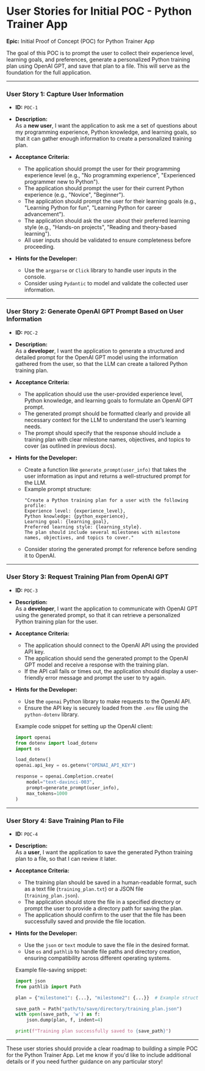 
# User Stories for Initial POC - Python Trainer App

**Epic:** Initial Proof of Concept (POC) for Python Trainer App

The goal of this POC is to prompt the user to collect their experience level, learning goals, and preferences, generate a personalized Python training plan using OpenAI GPT, and save that plan to a file. This will serve as the foundation for the full application.

---

### **User Story 1: Capture User Information**

- **ID:** `POC-1`
- **Description:**  
  As a **new user**, I want the application to ask me a set of questions about my programming experience, Python knowledge, and learning goals, so that it can gather enough information to create a personalized training plan.

- **Acceptance Criteria:**  
  - The application should prompt the user for their programming experience level (e.g., "No programming experience", "Experienced programmer new to Python").
  - The application should prompt the user for their current Python experience (e.g., "Novice", "Beginner").
  - The application should prompt the user for their learning goals (e.g., "Learning Python for fun", "Learning Python for career advancement").
  - The application should ask the user about their preferred learning style (e.g., "Hands-on projects", "Reading and theory-based learning").
  - All user inputs should be validated to ensure completeness before proceeding.

- **Hints for the Developer:**  
  - Use the `argparse` or `Click` library to handle user inputs in the console.
  - Consider using `Pydantic` to model and validate the collected user information.

---

### **User Story 2: Generate OpenAI GPT Prompt Based on User Information**

- **ID:** `POC-2`
- **Description:**  
  As a **developer**, I want the application to generate a structured and detailed prompt for the OpenAI GPT model using the information gathered from the user, so that the LLM can create a tailored Python training plan.

- **Acceptance Criteria:**  
  - The application should use the user-provided experience level, Python knowledge, and learning goals to formulate an OpenAI GPT prompt.
  - The generated prompt should be formatted clearly and provide all necessary context for the LLM to understand the user’s learning needs.
  - The prompt should specify that the response should include a training plan with clear milestone names, objectives, and topics to cover (as outlined in previous docs).

- **Hints for the Developer:**  
  - Create a function like `generate_prompt(user_info)` that takes the user information as input and returns a well-structured prompt for the LLM.
  - Example prompt structure:  
    ```
    "Create a Python training plan for a user with the following profile: 
    Experience level: {experience_level}, 
    Python knowledge: {python_experience}, 
    Learning goal: {learning_goal}, 
    Preferred learning style: {learning_style}. 
    The plan should include several milestones with milestone names, objectives, and topics to cover."
    ```
  - Consider storing the generated prompt for reference before sending it to OpenAI.

---

### **User Story 3: Request Training Plan from OpenAI GPT**

- **ID:** `POC-3`
- **Description:**  
  As a **developer**, I want the application to communicate with OpenAI GPT using the generated prompt, so that it can retrieve a personalized Python training plan for the user.

- **Acceptance Criteria:**  
  - The application should connect to the OpenAI API using the provided API key.
  - The application should send the generated prompt to the OpenAI GPT model and receive a response with the training plan.
  - If the API call fails or times out, the application should display a user-friendly error message and prompt the user to try again.

- **Hints for the Developer:**  
  - Use the `openai` Python library to make requests to the OpenAI API.  
  - Ensure the API key is securely loaded from the `.env` file using the `python-dotenv` library.

  Example code snippet for setting up the OpenAI client:
  ```python
  import openai
  from dotenv import load_dotenv
  import os

  load_dotenv()
  openai.api_key = os.getenv("OPENAI_API_KEY")
  
  response = openai.Completion.create(
      model="text-davinci-003",
      prompt=generate_prompt(user_info),
      max_tokens=1000
  )
  ```

---

### **User Story 4: Save Training Plan to File**

- **ID:** `POC-4`
- **Description:**  
  As a **user**, I want the application to save the generated Python training plan to a file, so that I can review it later.

- **Acceptance Criteria:**  
  - The training plan should be saved in a human-readable format, such as a text file (`training_plan.txt`) or a JSON file (`training_plan.json`).
  - The application should store the file in a specified directory or prompt the user to provide a directory path for saving the plan.
  - The application should confirm to the user that the file has been successfully saved and provide the file location.

- **Hints for the Developer:**  
  - Use the `json` or `text` module to save the file in the desired format.
  - Use `os` and `pathlib` to handle file paths and directory creation, ensuring compatibility across different operating systems.

  Example file-saving snippet:
  ```python
  import json
  from pathlib import Path

  plan = {"milestone1": {...}, "milestone2": {...}}  # Example structure of the training plan

  save_path = Path("path/to/save/directory/training_plan.json")
  with open(save_path, 'w') as f:
      json.dump(plan, f, indent=4)

  print(f"Training plan successfully saved to {save_path}")
  ```

---

These user stories should provide a clear roadmap to building a simple POC for the Python Trainer App. Let me know if you'd like to include additional details or if you need further guidance on any particular story!
